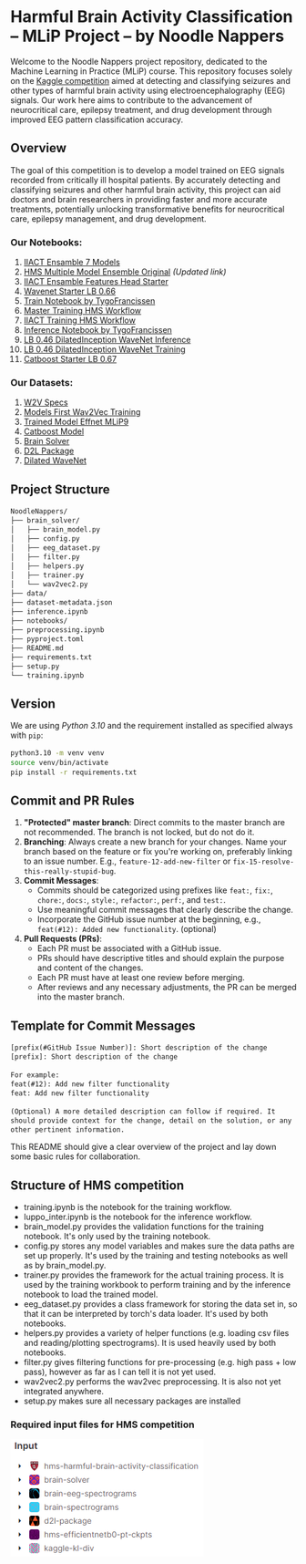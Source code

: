 # Harmful Brain Activity Classification – MLiP Project – by Noodle Nappers

Welcome to the Noodle Nappers project repository, dedicated to the Machine Learning in Practice (MLiP) course. This repository focuses solely on the [Kaggle competition](https://www.kaggle.com/competitions/hms-harmful-brain-activity-classification) aimed at detecting and classifying seizures and other types of harmful brain activity using electroencephalography (EEG) signals. Our work here aims to contribute to the advancement of neurocritical care, epilepsy treatment, and drug development through improved EEG pattern classification accuracy.

## Overview

The goal of this competition is to develop a model trained on EEG signals recorded from critically ill hospital patients. By accurately detecting and classifying seizures and other harmful brain activity, this project can aid doctors and brain researchers in providing faster and more accurate treatments, potentially unlocking transformative benefits for neurocritical care, epilepsy management, and drug development.

### Our Notebooks:

1. [IIACT Ensamble 7 Models](https://www.kaggle.com/code/luepoe/iiact-ensamble-7-models)
2. [HMS Multiple Model Ensemble Original](https://www.kaggle.com/code/luepoe/hms-multiple-model-ensemble-4-notebooks-19b844) _(Updated link)_
3. [IIACT Ensamble Features Head Starter](https://www.kaggle.com/code/luepoe/iiact-ensamble-features-head-starter)
4. [Wavenet Starter LB 0.66](https://www.kaggle.com/code/luepoe/wavenet-starter-lb-0-66)
5. [Train Notebook by TygoFrancissen](https://www.kaggle.com/code/tygofrancissen/train-notebook)
6. [Master Training HMS Workflow](https://www.kaggle.com/code/luepoe/master-training-hms-workflow)
7. [IIACT Training HMS Workflow](https://www.kaggle.com/code/luepoe/iiact-training-hms-workflow)
8. [Inference Notebook by TygoFrancissen](https://www.kaggle.com/code/tygofrancissen/inference-notebook)
9. [LB 0.46 DilatedInception WaveNet Inference](https://www.kaggle.com/code/luepoe/lb-0-46-dilatedinception-wavenet-inference)
10. [LB 0.46 DilatedInception WaveNet Training](https://www.kaggle.com/code/luepoe/lb-0-46-dilatedinception-wavenet-training)
11. [Catboost Starter LB 0.67](https://www.kaggle.com/code/luepoe/catboost-starter-lb-0-67)

### Our Datasets:

1. [W2V Specs](https://www.kaggle.com/datasets/dickblankvoort/w2v-specs)
2. [Models First Wav2Vec Training](https://www.kaggle.com/datasets/dickblankvoort/models-first-wav2vec-training)
3. [Trained Model Effnet MLiP9](https://www.kaggle.com/datasets/tygofrancissen/trained-model-effnet-mlip9)
4. [Catboost Model](https://www.kaggle.com/datasets/luepoe/catboost-model)
5. [Brain Solver](https://www.kaggle.com/datasets/luepoe/brain-solver)
6. [D2L Package](https://www.kaggle.com/datasets/tygofrancissen/d2l-package)
7. [Dilated WaveNet](https://www.kaggle.com/datasets/luepoe/dilated-wavenet)

## Project Structure

```
NoodleNappers/
├── brain_solver/
│   ├── brain_model.py
│   ├── config.py
│   ├── eeg_dataset.py
│   ├── filter.py
│   ├── helpers.py
│   ├── trainer.py
│   └── wav2vec2.py
├── data/
├── dataset-metadata.json
├── inference.ipynb
├── notebooks/
├── preprocessing.ipynb
├── pyproject.toml
├── README.md
├── requirements.txt
├── setup.py
└── training.ipynb
```

## Version

We are using _Python 3.10_ and the requirement installed as specified always with `pip`:

```bash
python3.10 -m venv venv
source venv/bin/activate
pip install -r requirements.txt
```

## Commit and PR Rules

1. **"Protected" master branch**: Direct commits to the master branch are not recommended. The branch is not locked, but do not do it.
2. **Branching**: Always create a new branch for your changes. Name your branch based on the feature or fix you're working on, preferably linking to an issue number. E.g., `feature-12-add-new-filter` or `fix-15-resolve-this-really-stupid-bug`.
3. **Commit Messages**:
   - Commits should be categorized using prefixes like `feat:`, `fix:`, `chore:`, `docs:`, `style:`, `refactor:`, `perf:`, and `test:`.
   - Use meaningful commit messages that clearly describe the change.
   - Incorporate the GitHub issue number at the beginning, e.g., `feat(#12): Added new functionality`. (optional)
4. **Pull Requests (PRs)**:
   - Each PR must be associated with a GitHub issue.
   - PRs should have descriptive titles and should explain the purpose and content of the changes.
   - Each PR must have at least one review before merging.
   - After reviews and any necessary adjustments, the PR can be merged into the master branch.

## Template for Commit Messages

```
[prefix(#GitHub Issue Number)]: Short description of the change
[prefix]: Short description of the change

For example:
feat(#12): Add new filter functionality
feat: Add new filter functionality

(Optional) A more detailed description can follow if required. It should provide context for the change, detail on the solution, or any other pertinent information.
```

This README should give a clear overview of the project and lay down some basic rules for collaboration.

## Structure of HMS competition

- training.ipynb is the notebook for the training workflow.
- luppo_inter.ipynb is the notebook for the inference workflow.
- brain_model.py provides the validation functions for the training notebook. It's only used by the training notebook.
- config.py stores any model variables and makes sure the data paths are set up properly. It's used by the training and testing notebooks as well as by brain_model.py.
- trainer.py provides the framework for the actual training process. It is used by the training workbook to perform training and by the inference notebook to load the trained model.
- eeg_dataset.py provides a class framework for storing the data set in, so that it can be interpreted by torch's data loader. It's used by both notebooks.
- helpers.py provides a variety of helper functions (e.g. loading csv files and reading/plotting spectrograms). It is used heavily used by both notebooks.
- filter.py gives filtering functions for pre-processing (e.g. high pass + low pass), however as far as I can tell it is not yet used.
- wav2vec2.py performs the wav2vec preprocessing. It is also not yet integrated anywhere.
- setup.py makes sure all necessary packages are installed

### Required input files for HMS competition

![alt text](image.png)
